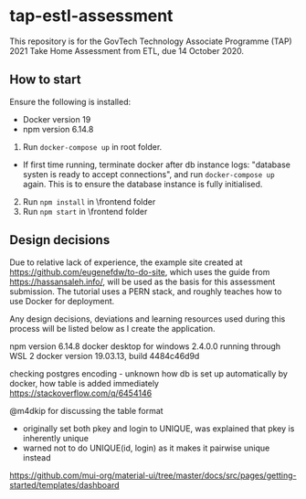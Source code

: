 # tap-estl-assessment
This repository is for the GovTech Technology Associate Programme (TAP) 2021 Take Home Assessment from ETL, due 14 October 2020.

## How to start
Ensure the following is installed:
- Docker version 19
- npm version 6.14.8

1. Run `docker-compose up` in root folder.
- If first time running, terminate docker after db instance logs: "database systen is ready to accept connections", and run `docker-compose up` again. This is to ensure the database instance is fully initialised.
2. Run `npm install` in \frontend folder
3. Run `npm start` in \frontend folder

## Design decisions
Due to relative lack of experience, the example site created at https://github.com/eugenefdw/to-do-site, which uses the guide from https://hassansaleh.info/,  will be used as the basis for this assessment submission. The tutorial uses a PERN stack, and roughly teaches how to use Docker for deployment.

Any design decisions, deviations and learning resources used during this process will be listed below as I create the application.


npm version 6.14.8
docker desktop for windows 2.4.0.0 running through WSL 2
docker version 19.03.13, build 4484c46d9d

checking postgres encoding - unknown how db is set up automatically by docker, how table is added immediately
https://stackoverflow.com/q/6454146

@m4dkip for discussing the table format
- originally set both pkey and login to UNIQUE, was explained that pkey is inherently unique
- warned not to do UNIQUE(id, login) as it makes it pairwise unique instead

https://github.com/mui-org/material-ui/tree/master/docs/src/pages/getting-started/templates/dashboard


